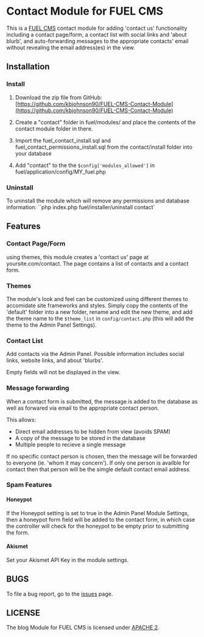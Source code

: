 # Contact Module for FUEL CMS
This is a [FUEL CMS](http://www.getfuelcms.com) contact module for adding 'contact us' functionality including a contact page/form, a contact list with social links and 'about blurb', and auto-forwarding messages to the appropriate contacts' email without revealing the email address(es) in the view.


## Installation

### Install
1. Download the zip file from GitHub:
[https://github.com/kbjohnson90/FUEL-CMS-Contact-Module](https://github.com/kbjohnson90/FUEL-CMS-Contact-Module)

2. Create a "contact" folder in fuel/modules/ and place the contents of the contact module folder in there.

3. Import the fuel_contact_install.sql and fuel_contact_permissions_install.sql from the contact/install folder into your database

4. Add "contact" to the the `$config['modules_allowed']` in fuel/application/config/MY_fuel.php

### Uninstall
To uninstall the module which will remove any permissions and database information:
``php index.php fuel/installer/uninstall contact`


## Features

### Contact Page/Form
using themes, this module creates a 'contact us' page at yoursite.com/contact. The page contains a list of contacts and a contact form.

### Themes
The module's look and feel can be customized using different themes to accomidate site frameworks and styles. Simply copy the contents of the 'default' folder into a new folder, rename and edit the new theme, and add the theme name to the ```$theme_list``` in ```config/contact.php``` (this will add the theme to the Admin Panel Settings).

### Contact List
Add contacts via the Admin Panel.
Possible information includes social links, website links, and about 'blurbs'.

Empty fields will not be displayed in the view.

### Message forwarding
When a contact form is submitted, the message is added to the database as well as forwared via email to the appropriate contact person.

This allows:

- Direct email addresses to be hidden from view (avoids SPAM)
- A copy of the message to be stored in the database
- Multiple people to recieve a single message

If no specific contact person is chosen, then the message will be forwarded to everyone (ie. 'whom it may concern').
If only one person is availble for contact then that person will be the simgle default contact email address.

### Spam Features

#### Honeypot
If the Honeypot setting is set to true in the Admin Panel Module Settings, then a honeypot form field will be added to the contact form, in which case the controller will check for the honeypot to be empty prior to submitting the form.

#### Akismet
Set your Akismet API Key in the module settings.

## BUGS
To file a bug report, go to the [issues](https://github.com/kbjohnson90/FUEL-CMS-Contact-Module/issues) page.


## LICENSE
The blog Module for FUEL CMS is licensed under [APACHE 2](http://www.apache.org/licenses/LICENSE-2.0).
